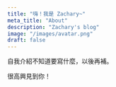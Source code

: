 ```yaml
---
title: "嗨！我是 Zachary~"
meta_title: "About"
description: "Zachary's blog"
image: "/images/avatar.png"
draft: false
---
```


自我介紹不知道要寫什麼，以後再補。

很高興見到你！